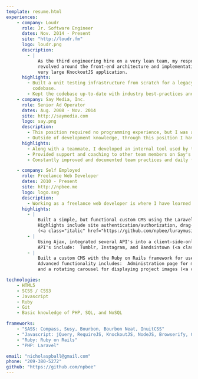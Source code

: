```yaml
---
template: resume.html
experiences:
    - company: Loudr
      role: Jr. Software Engineer
      dates: Nov. 2014 - Present
      site: "http://loudr.fm"
      logo: loudr.png
      description:
        - |
            As the third engineering hire on a very lean team, my responsibilities 
            revolved around the front-end architecture and implementation of a 
            very large KnockoutJS application.  
      highlights:
        - Built a unit testing infrastructure from scratch for a legacy
          codebase.
        - Kept the codebase up-to-date with industry best-practices and tooling.
    - company: Say Media, Inc.
      role: Senior Ad Operator
      dates: Aug. 2008 - Nov. 2014
      site: http://saymedia.com
      logo: say.png
      description: 
        - This position required no programming experience, but I was able to incorporate productive development aspects on my own accord.  Throughout my time, I evolved the position into one that provided go-to support for our advanced Javascript functionality, simple Javascript modules for daily use, and debugging of partner sites.
        - Outside of development knowledge, through this position I have attained several years of experience working simultaneously with multiple teams, coaching and mentoring junior teammates, and communicating in a client-facing manner.
      highlights:
        - Along with a teammate, I developed an internal tool used by the entire company for daily data analysis.
        - Provided support and coaching to other team members on Say's more advanced Javascript technology.  
        - Constantly improved and documented team practices and daily functions.

    - company: Self Employed
      role: Freelance Web Developer
      dates: 2010 - Present
      site: http://npbee.me
      logo: logo.svg
      description:
        - Working as a freelance web developer is where I have learned the bulk of my development knowledge.  Beginning with basic HTML and CSS, I have since advanced to fluency in SCSS and Javascript as well as beginning aptitude in Ruby, PHP and SQL.  I've worked with both client-side and server-side apps.
      highlights:
        - |
            Built a simple, but functional custom CMS using the Laravel PHP framework.  
            Highlights include site authentication/authorization, drag-and-drop image manipulation, and a custom Soundcloud integration. 
            (<a class="italic" href="https://github.com/npbee/luraymusic.com">Link</a>)
        - |
            Using Ajax, integrated several API's into a client-side-only app.  
            API's include:  Tumblr, Instagram, and Bandsintown (<a class="italic" href="https://github.com/npbee/scarey.org">Link</a>)
        - |
            Built a custom CMS with the Ruby on Rails framework for use as a personal blog and portfolio.  
            Advanced functionality includes:  Administration page for manipulating posts and projects, Markdown support for posts with real-time preview, 
            and a rotating carousel for displaying project images (<a class="italic" href="https://github.com/npbee/npb">Link</a>)

technologies:
    - HTML5
    - SCSS / CSS3
    - Javascript
    - Ruby
    - Git
    - Basic knowledge of PHP, SQL, and NoSQL

frameworks:
    - "SASS: Compass, Susy, Bourbon, Bourbon Neat, InuitCSS"
    - "Javascript: jQuery, RequireJS, KnockoutJS, NodeJS, Browserify, Gulp, Mocha, Chai, React"
    - "Ruby: Ruby on Rails"
    - "PHP: Laravel"

email: "nicholaspball@gmail.com"
phone: "209-380-5272"
github: "https://github.com/npbee"
---
```

